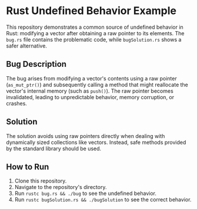 # Rust Undefined Behavior Example

This repository demonstrates a common source of undefined behavior in Rust: modifying a vector after obtaining a raw pointer to its elements.  The `bug.rs` file contains the problematic code, while `bugSolution.rs` shows a safer alternative.

## Bug Description
The bug arises from modifying a vector's contents using a raw pointer (`as_mut_ptr()`) and subsequently calling a method that might reallocate the vector's internal memory (such as `push()`).  The raw pointer becomes invalidated, leading to unpredictable behavior, memory corruption, or crashes.

## Solution
The solution avoids using raw pointers directly when dealing with dynamically sized collections like vectors.  Instead, safe methods provided by the standard library should be used.

## How to Run
1. Clone this repository.
2. Navigate to the repository's directory.
3. Run `rustc bug.rs && ./bug` to see the undefined behavior.
4. Run `rustc bugSolution.rs && ./bugSolution` to see the correct behavior.